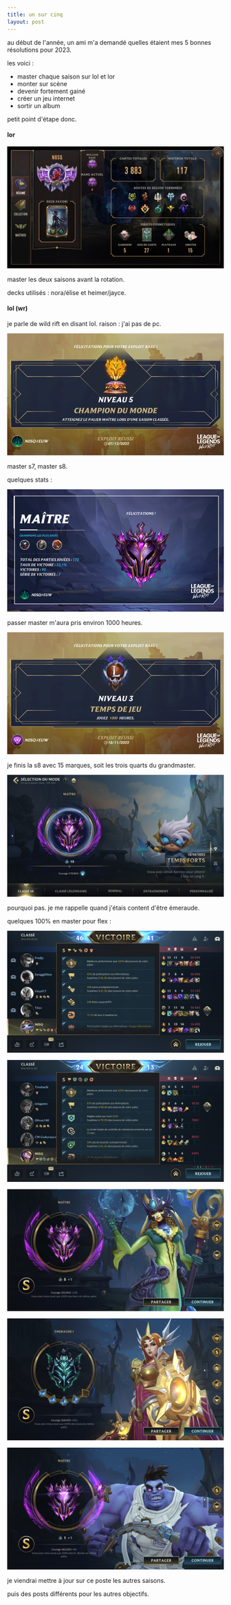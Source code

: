 ```yaml
---
title: un sur cinq
layout: post
---
```


au début de l'année, un ami m'a demandé quelles étaient mes 5 bonnes résolutions pour 2023. 

les voici :

- master chaque saison sur lol et lor
- monter sur scène
- devenir fortement gainé
- créer un jeu internet
- sortir un album

petit point d'étape donc.

#### lor

![uncinq2](/img/uncinq2.png)

master les deux saisons avant la rotation.

decks utilisés : nora/élise et heimer/jayce.

#### lol (wr)

je parle de wild rift en disant lol. raison : j'ai pas de pc.

![uncinq6](/img/uncinq6.png)

master s7, master s8. 

quelques stats :

![uncinq5](/img/uncinq5.png)

passer master m'aura pris environ 1000 heures.

![uncinq1](/img/uncinq1.png)

je finis la s8 avec 15 marques, soit les trois quarts du grandmaster. 

![uncinq10](/img/uncinq10.png)

pourquoi pas.
je me rappelle quand j'étais content d'être émeraude.

quelques 100% en master pour flex :

![uncinq3](/img/uncinq3.png)

![uncinq4](/img/uncinq4.png)

![uncinq7](/img/uncinq7.png)

![uncinq8](/img/uncinq8.png)

![uncinq9](/img/uncinq9.png)

je viendrai mettre à jour sur ce poste les autres saisons.

puis des posts différents pour les autres objectifs.
